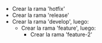 - Crear la rama 'hotfix'
- Crear la rama 'release'
- Crear la rama 'develop', luego:
    - Crear la rama 'feature', luego:
        - Crear la rama 'feature-2'